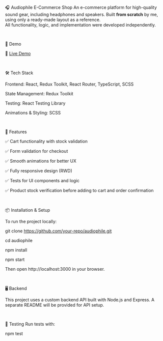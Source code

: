 🎧 Audiophile E-Commerce Shop
An e-commerce platform for high-quality sound gear, including headphones and speakers.
Built **from scratch** by me, using only a ready-made layout as a reference.  
All functionality, logic, and implementation were developed independently.  
<p>&nbsp;</p>
🚀 Demo

🔗 [Live Demo](https://audiophile-frontend-nu.vercel.app/)  
<p>&nbsp;</p>
🛠 Tech Stack

Frontend: React, Redux Toolkit, React Router, TypeScript, SCSS

State Management: Redux Toolkit

Testing: React Testing Library

Animations & Styling: SCSS
<p>&nbsp;</p>
📌 Features

✅ Cart functionality with stock validation

✅ Form validation for checkout

✅ Smooth animations for better UX

✅ Fully responsive design (RWD)

✅ Tests for UI components and logic

✅ Product stock verification before adding to cart and order confirmation
<p>&nbsp;</p>
📦 Installation & Setup

To run the project locally:

git clone https://github.com/your-repo/audiophile.git  

cd audiophile  

npm install  

npm start  

Then open http://localhost:3000 in your browser.
<p>&nbsp;</p>
🖥 Backend

This project uses a custom backend API built with Node.js and Express. A separate README will be provided for API setup.
<p>&nbsp;</p>
🧪 Testing
Run tests with:

npm test  
